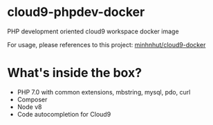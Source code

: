# cloud9-phpdev-docker

PHP development oriented cloud9 workspace docker image

For usage, please references to this project:
[minhnhut/cloud9-docker](https://github.com/minhnhut/cloud9-docker)

# What's inside the box?

- PHP 7.0 with common extensions, mbstring, mysql, pdo, curl
- Composer
- Node v8
- Code autocompletion for Cloud9
